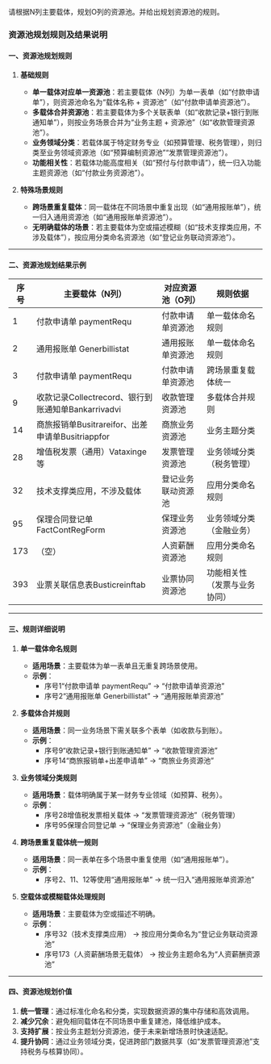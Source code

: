 请根据N列主要载体，规划O列的资源池。并给出规划资源池的规则。

### **资源池规划规则及结果说明**

#### **一、资源池规划规则**
1. **基础规则**  
   - **单一载体对应单一资源池**：若主要载体（N列）为单一表单（如“付款申请单”），则资源池命名为“载体名称 + 资源池”（如“付款申请单资源池”）。
   - **多载体合并资源池**：若主要载体为多个关联表单（如“收款记录+银行到账通知单”），则按业务场景合并为“业务主题 + 资源池”（如“收款管理资源池”）。
   - **业务领域分类**：若载体属于特定财务专业（如预算管理、税务管理），则归类至业务领域资源池（如“预算编制资源池”“发票管理资源池”）。
   - **功能相关性**：若载体功能高度相关（如“预付与付款申请”），统一归入功能主题资源池（如“付款业务资源池”）。

2. **特殊场景规则**  
   - **跨场景重复载体**：同一载体在不同场景中重复出现（如“通用报账单”），统一归入通用资源池（如“通用报账单资源池”）。
   - **无明确载体的场景**：若主要载体为空或描述模糊（如“技术支撑类应用，不涉及载体”），按应用分类命名资源池（如“登记业务联动资源池”）。

---

#### **二、资源池规划结果示例**
| 序号 | 主要载体（N列）                     | 对应资源池（O列）                   | 规则依据                     |
|------|------------------------------------|-----------------------------------|------------------------------|
| 1    | 付款申请单 paymentRequ             | 付款申请单资源池                  | 单一载体命名规则             |
| 2    | 通用报账单 Generbillistat          | 通用报账单资源池                  | 单一载体命名规则             |
| 3    | 付款申请单 paymentRequ             | 付款申请单资源池                  | 跨场景重复载体统一           |
| 9    | 收款记录Collectrecord、银行到账通知单Bankarrivadvi | 收款管理资源池                    | 多载体合并规则               |
| 14   | 商旅报销单Busitrareifor、出差申请单Busitriappfor | 商旅业务资源池                    | 业务主题分类                 |
| 28   | 增值税发票（通用）Vataxinge 等      | 发票管理资源池                    | 业务领域分类（税务管理）     |
| 32   | 技术支撑类应用，不涉及载体           | 登记业务联动资源池                | 应用分类命名规则             |
| 95   | 保理合同登记单 FactContRegForm      | 保理业务资源池                    | 业务领域分类（金融业务）     |
| 173  | （空）                             | 人资薪酬资源池                    | 应用分类命名规则             |
| 393  | 业票关联信息表Busticreinftab        | 业票协同资源池                    | 功能相关性（发票与业务协同） |

---

#### **三、规则详细说明**
1. **单一载体命名规则**  
   - **适用场景**：主要载体为单一表单且无重复跨场景使用。  
   - **示例**：  
     - 序号1“付款申请单 paymentRequ” → “付款申请单资源池”  
     - 序号2“通用报账单 Generbillistat” → “通用报账单资源池”

2. **多载体合并规则**  
   - **适用场景**：同一业务场景下需关联多个表单（如收款与到账）。  
   - **示例**：  
     - 序号9“收款记录+银行到账通知单” → “收款管理资源池”  
     - 序号14“商旅报销单+出差申请单” → “商旅业务资源池”

3. **业务领域分类规则**  
   - **适用场景**：载体明确属于某一财务专业领域（如预算、税务）。  
   - **示例**：  
     - 序号28增值税发票相关载体 → “发票管理资源池”（税务管理）  
     - 序号95保理合同登记单 → “保理业务资源池”（金融业务）

4. **跨场景重复载体统一规则**  
   - **适用场景**：同一表单在多个场景中重复使用（如“通用报账单”）。  
   - **示例**：  
     - 序号2、11、12等使用“通用报账单” → 统一归入“通用报账单资源池”

5. **空载体或模糊载体处理规则**  
   - **适用场景**：主要载体为空或描述不明确。  
   - **示例**：  
     - 序号32（技术支撑类应用） → 按应用分类命名为“登记业务联动资源池”  
     - 序号173（人资薪酬场景无载体） → 按业务主题命名为“人资薪酬资源池”

---

#### **四、资源池规划价值**
1. **统一管理**：通过标准化命名和分类，实现数据资源的集中存储和高效调用。  
2. **减少冗余**：避免相同载体在不同场景中重复建池，降低维护成本。  
3. **支持扩展**：按业务主题划分资源池，便于未来新增场景时快速适配。  
4. **提升协同**：通过业务领域分类，促进跨部门数据共享（如“发票管理资源池”支持税务与核算协同）。